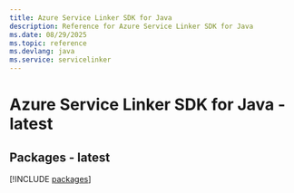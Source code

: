 ```yaml
---
title: Azure Service Linker SDK for Java
description: Reference for Azure Service Linker SDK for Java
ms.date: 08/29/2025
ms.topic: reference
ms.devlang: java
ms.service: servicelinker
---
```

# Azure Service Linker SDK for Java - latest
## Packages - latest
[!INCLUDE [packages](service-linker-index.md)]